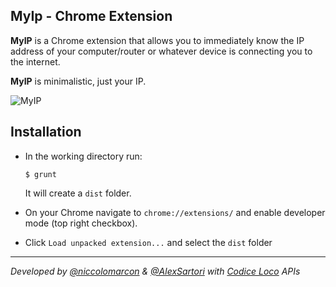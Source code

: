 ## MyIp - Chrome Extension

**MyIP** is a Chrome extension that allows you to immediately know the IP address of your computer/router or whatever device is connecting you to the internet.

**MyIP** is minimalistic, just your IP.

![MyIP](http://codiceloco.altervista.org/projects/MyIP/MyIP.gif)

## Installation
- In the working directory run:
    ```
    $ grunt
    ```
    It will create a `dist` folder.

- On your Chrome navigate to `chrome://extensions/` and enable developer mode (top right checkbox).

- Click `Load unpacked extension...` and select the `dist` folder



---
*Developed by [@niccolomarcon][nm] & [@AlexSartori][as] with [Codice Loco][cl] APIs*


[nm]: https://github.com/niccolomarcon
[as]: https://github.com/AlexSartori
[cl]: http://codiceloco.ml
